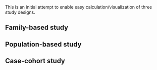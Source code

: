 This is an initial attempt to enable easy calculation/visualization of three study designs.

## Family-based study

## Population-based study

## Case-cohort study

